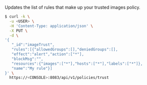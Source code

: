 Updates the list of rules that make up your trusted images policy.

```bash
$ curl -k \
  -u <USER> \
  -H 'Content-Type: application/json' \
  -X PUT \
  -d \ 
'{
   "_id":"imageTrust",
   "rules":[{"allowedGroups":[],"deniedGroups":[],
   "effect":"alert","action":["*"],
   "blockMsg":"",
   "resources":{"images":["*"],"hosts":["*"],"labels":["*"]},
   "name":"My rule"}]
}' \
  https://<CONSOLE>:8083/api/v1/policies/trust
```

